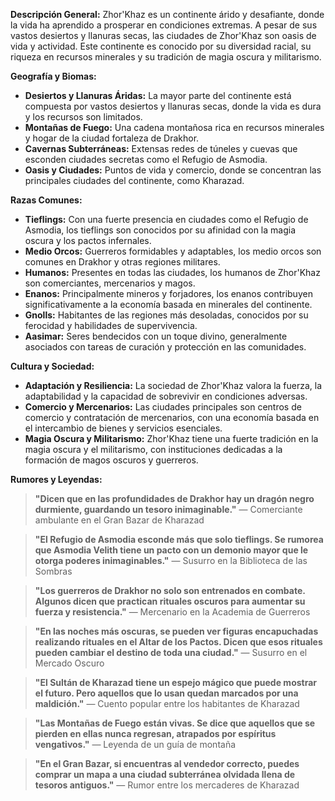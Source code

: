**Descripción General:** Zhor'Khaz es un continente árido y desafiante, donde la vida ha aprendido a prosperar en condiciones extremas. A pesar de sus vastos desiertos y llanuras secas, las ciudades de Zhor'Khaz son oasis de vida y actividad. Este continente es conocido por su diversidad racial, su riqueza en recursos minerales y su tradición de magia oscura y militarismo.

**Geografía y Biomas:**

- **Desiertos y Llanuras Áridas:** La mayor parte del continente está compuesta por vastos desiertos y llanuras secas, donde la vida es dura y los recursos son limitados.
- **Montañas de Fuego:** Una cadena montañosa rica en recursos minerales y hogar de la ciudad fortaleza de Drakhor.
- **Cavernas Subterráneas:** Extensas redes de túneles y cuevas que esconden ciudades secretas como el Refugio de Asmodia.
- **Oasis y Ciudades:** Puntos de vida y comercio, donde se concentran las principales ciudades del continente, como Kharazad.

**Razas Comunes:**

- **Tieflings:** Con una fuerte presencia en ciudades como el Refugio de Asmodia, los tieflings son conocidos por su afinidad con la magia oscura y los pactos infernales.
- **Medio Orcos:** Guerreros formidables y adaptables, los medio orcos son comunes en Drakhor y otras regiones militares.
- **Humanos:** Presentes en todas las ciudades, los humanos de Zhor'Khaz son comerciantes, mercenarios y magos.
- **Enanos:** Principalmente mineros y forjadores, los enanos contribuyen significativamente a la economía basada en minerales del continente.
- **Gnolls:** Habitantes de las regiones más desoladas, conocidos por su ferocidad y habilidades de supervivencia.
- **Aasimar:** Seres bendecidos con un toque divino, generalmente asociados con tareas de curación y protección en las comunidades.

**Cultura y Sociedad:**

- **Adaptación y Resiliencia:** La sociedad de Zhor'Khaz valora la fuerza, la adaptabilidad y la capacidad de sobrevivir en condiciones adversas.
- **Comercio y Mercenarios:** Las ciudades principales son centros de comercio y contratación de mercenarios, con una economía basada en el intercambio de bienes y servicios esenciales.
- **Magia Oscura y Militarismo:** Zhor'Khaz tiene una fuerte tradición en la magia oscura y el militarismo, con instituciones dedicadas a la formación de magos oscuros y guerreros.

**Rumores y Leyendas:**

> **"Dicen que en las profundidades de Drakhor hay un dragón negro durmiente, guardando un tesoro inimaginable."** — Comerciante ambulante en el Gran Bazar de Kharazad

> **"El Refugio de Asmodia esconde más que solo tieflings. Se rumorea que Asmodia Velith tiene un pacto con un demonio mayor que le otorga poderes inimaginables."** — Susurro en la Biblioteca de las Sombras

> **"Los guerreros de Drakhor no solo son entrenados en combate. Algunos dicen que practican rituales oscuros para aumentar su fuerza y resistencia."** — Mercenario en la Academia de Guerreros

> **"En las noches más oscuras, se pueden ver figuras encapuchadas realizando rituales en el Altar de los Pactos. Dicen que esos rituales pueden cambiar el destino de toda una ciudad."** — Susurro en el Mercado Oscuro

> **"El Sultán de Kharazad tiene un espejo mágico que puede mostrar el futuro. Pero aquellos que lo usan quedan marcados por una maldición."** — Cuento popular entre los habitantes de Kharazad

> **"Las Montañas de Fuego están vivas. Se dice que aquellos que se pierden en ellas nunca regresan, atrapados por espíritus vengativos."** — Leyenda de un guía de montaña

> **"En el Gran Bazar, si encuentras al vendedor correcto, puedes comprar un mapa a una ciudad subterránea olvidada llena de tesoros antiguos."** — Rumor entre los mercaderes de Kharazad